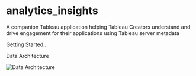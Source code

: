 # analytics_insights
A companion Tableau application helping Tableau Creators understand and drive engagement for their applications using Tableau server metadata

Getting Started...

Data Architecture

![Data Architecture](hhttps://github.com/ryanw-data/analytics_insights/blob/main/data_structure.png?raw=true)


